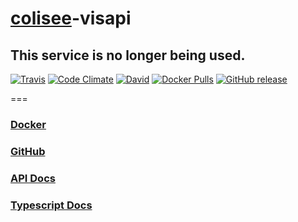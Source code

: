# [colisee](http://github.com/siggame/colisee)-visapi

## This service is no longer being used.

[![Travis](https://img.shields.io/travis/siggame/colisee-visapi.svg?style=flat-square)](https://travis-ci.org/siggame/colisee-visapi)
[![Code Climate](https://img.shields.io/codeclimate/github/siggame/colisee-visapi.svg?style=flat-square)](https://codeclimate.com/github/siggame/colisee-visapi)
[![David](https://img.shields.io/david/siggame/colisee-visapi.svg?style=flat-square)]()
[![Docker Pulls](https://img.shields.io/docker/pulls/siggame/colisee-visapi.svg?style=flat-square)](https://hub.docker.com/r/siggame/colisee-visapi/)
[![GitHub release](https://img.shields.io/github/release/siggame/colisee-visapi.svg?style=flat-square)](https://github.com/siggame/colisee-visapi/releases)  

===

### [Docker](https://hub.docker.com/r/siggame/colisee-visapi/) 
### [GitHub](https://github.com/siggame/colisee-visapi) 
### [API Docs](http://siggame.io/colisee-visapi/api)
### [Typescript Docs](http://siggame.io/colisee-visapi/ts)

